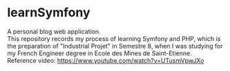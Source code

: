 # learnSymfony
A personal blog web application.
<br>
This repository records my process of learning Symfony and PHP, which is the preparation of "Industrial Projet" 
in Semestre 8, when I was studying for my French Engineer degree in Ecole des Mines de Saint-Etienne. 
<br> 
Reference video: https://www.youtube.com/watch?v=UTusmVpwJXo
